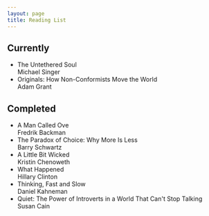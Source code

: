 ```yaml
---
layout: page
title: Reading List
---
```

## Currently

<ul class="book-list">
	<li>The Untethered Soul<br>
		<span class="author">Michael Singer</span>
	</li>
	<li>Originals: How Non-Conformists Move the World<br>
		<span class="author">Adam Grant</span>
	</li>
</ul>

## Completed

<ul class="book-list">
	<li>A Man Called Ove<br>
		<span class="author">Fredrik Backman</span>
	</li>
	<li>The Paradox of Choice: Why More Is Less<br>
		<span class="author">Barry Schwartz</span>
	</li>
	<li>A Little Bit Wicked<br>
		<span class="author">Kristin Chenoweth</span>
	</li>
	<li>What Happened<br>
		<span class="author">Hillary Clinton</span>
	</li>
	<li>Thinking, Fast and Slow<br>
		<span class="author">Daniel Kahneman</span>
	</li>
	<li>Quiet: The Power of Introverts in a World That Can't Stop Talking<br>
		<span class="author">Susan Cain</span>
	</li>
</ul>

